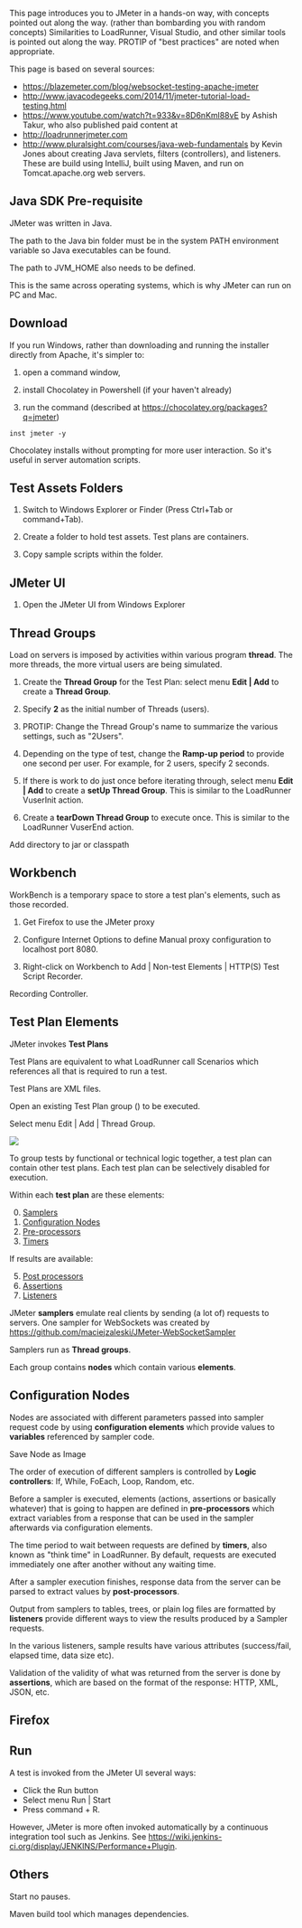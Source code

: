 This page introduces you to JMeter in a hands-on way, with concepts pointed out along the way.
(rather than bombarding you with random concepts)
Similarities to LoadRunner, Visual Studio, and other similar tools is pointed out along the way.
PROTIP of "best practices" are noted when appropriate.

This page is based on several sources:
* https://blazemeter.com/blog/websocket-testing-apache-jmeter
* http://www.javacodegeeks.com/2014/11/jmeter-tutorial-load-testing.html
* https://www.youtube.com/watch?t=933&v=8D6nKml88vE by Ashish Takur, who also published paid content at
* http://loadrunnerjmeter.com
* http://www.pluralsight.com/courses/java-web-fundamentals by Kevin Jones about creating Java servlets,
  filters (controllers), and listeners. These are build using IntelliJ, built using Maven,
  and run on Tomcat.apache.org web servers.

## <a name="Java"> Java SDK Pre-requisite</a>
JMeter was written in Java.

The path to the Java bin folder must be in the system PATH environment variable
so Java executables can be found.

The path to JVM_HOME also needs to be defined.

This is the same across operating systems, which is why JMeter can run on PC and Mac.


## <a name="Download"> Download</a>
If you run Windows, rather than downloading and running the installer directly from
Apache, 
it's simpler to:

1) open a command window,

2) install Chocolatey in Powershell (if your haven't already)

3) run the command (described at https://chocolatey.org/packages?q=jmeter)

```
inst jmeter -y
```

Chocolatey installs without prompting for more user interaction.
So it's useful in server automation scripts.


## <a name="TestPlanFolders"> Test Assets Folders</a>
1) Switch to Windows Explorer or Finder 
  (Press Ctrl+Tab or command+Tab). 

2) Create a folder to hold test assets. Test plans are containers.

3) Copy sample scripts within the folder.



## <a name="JMeterUI"> JMeter UI</a>
1) Open the JMeter UI from Windows Explorer


## <a name="ThreadGroups"> Thread Groups</a>
Load on servers is imposed by activities within various program <strong>thread</strong>.
The more threads, the more virtual users are being simulated.

1) Create the <strong>Thread Group</strong> for the Test Plan:
  select menu <strong>Edit | Add</strong> to create a <strong>Thread Group</strong>.

2) Specify <strong>2</strong> as the initial number of Threads (users).

3) PROTIP: Change the Thread Group's name to summarize the various settings, 
   such as "2Users".

4) Depending on the type of test, change the <strong>Ramp-up period</strong> 
   to provide one second per user. For example, for 2 users, specify 2 seconds.

5) If there is work to do just once before iterating through,
select menu <strong>Edit | Add</strong> to create a <strong>setUp Thread Group</strong>.
This is similar to the LoadRunner VuserInit action.

6) Create a <strong>tearDown Thread Group</strong> to execute once.
This is similar to the LoadRunner VuserEnd action.

Add directory to jar or classpath


## <a name="Workbench"> Workbench</a>
WorkBench is a temporary space to store a test plan's elements,
such as those recorded.

1) Get Firefox to use the JMeter proxy

2) Configure Internet Options to define Manual proxy configuration to localhost port 8080.

3) Right-click on Workbench to Add | Non-test Elements | HTTP(S) Test Script Recorder.

Recording Controller.




## <a name="TestPlan"> Test Plan Elements</a>
JMeter invokes <strong>Test Plans</strong>

Test Plans are equivalent to what LoadRunner call Scenarios
which references all that is required to run a test.

Test Plans are XML files.

Open an existing Test Plan group () to be executed.

Select menu Edit | Add | Thread Group.

<a target="_blank" href="https://cloud.githubusercontent.com/assets/300046/8502621/c48a5aca-216f-11e5-860a-fb57d757bb4e.png">
<img src="https://cloud.githubusercontent.com/assets/300046/8502621/c48a5aca-216f-11e5-860a-fb57d757bb4e.png"
/></a>

To group tests by functional or technical logic together,
a test plan can contain other test plans.
Each test plan can be selectively disabled for execution.

Within each <strong>test plan</strong> are these elements:

0. <a href="#Samplers"> Samplers</a>
1. <a href="#ConfigNodes"> Configuration Nodes</a>
2. <a href="#Preprocessors"> Pre-processors</a>
3. <a href="#Timers">Timers</a>

  If results are available: 

5. <a href="#PreProcessors"> Post processors</a>
6. <a href="#Assertions"> Assertions</a>
7. <a href="#Listeners"> Listeners</a>


<a name="Samplers"></a>
JMeter <strong>samplers</strong> emulate real clients by sending (a lot of) requests to servers.
One sampler for WebSockets was created by 
https://github.com/maciejzaleski/JMeter-WebSocketSampler

Samplers run as <strong>Thread groups</strong>.

Each group contains <strong>nodes</strong> which contain various <strong>elements</strong>.


## <a name="ConfigNodes"> Configuration Nodes</a>
Nodes are associated with 
different parameters passed into sampler request code by using 
<strong>configuration elements</strong> which provide values to
<strong>variables</strong> referenced by sampler code.

Save Node as Image 


<a name="LogicControllers"></a>
The order of execution of different samplers is controlled by
<strong>Logic controllers</strong>: 
If, While, FoEach, Loop, Random, etc.


<a name="PreProcessors"></a>
Before a sampler is executed, elements (actions, assertions or basically whatever) that is going to happen 
are defined in <strong>pre-processors</strong> which
extract variables from a response that can be used in the sampler afterwards via configuration elements.

<a name="Timers"></a>
The time period to wait between requests are defined by <strong>timers</strong>,
also known as "think time" in LoadRunner.
By default, requests are executed immediately one after another without any waiting time.


<a name="PostProcessors"></a>
After a sampler execution finishes,
response data from the server can be parsed to extract values 
by <strong>post-processors</strong>.


<a name="Listeners"></a>
Output from samplers to tables, trees, or plain log files are formatted by
<strong>listeners</strong>
provide different ways to view the results produced by a Sampler requests. 


<a name="Attributes"></a>
In the various listeners,
sample results have various attributes (success/fail, elapsed time, data size etc).


<a name="Assertions"></a>
Validation of the validity of what was returned from the server is done by 
<strong>assertions</strong>, which are based on the format of the response:
HTTP, XML, JSON, etc.


## <a name="Firefox"> Firefox</a>


## <a name="Run"> Run</a>
A test is invoked from the JMeter UI several ways:

* Click the Run button
* Select menu Run | Start
* Press command + R.

However, JMeter is more often invoked automatically by a continuous integration tool such as Jenkins.
See https://wiki.jenkins-ci.org/display/JENKINS/Performance+Plugin.


## Others
Start no pauses.

Maven build tool which manages dependencies.
